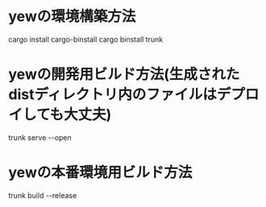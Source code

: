 # yewの環境構築方法
cargo install cargo-binstall
cargo binstall trunk

# yewの開発用ビルド方法(生成されたdistディレクトリ内のファイルはデプロイしても大丈夫)
trunk serve --open

# yewの本番環境用ビルド方法
trunk build --release